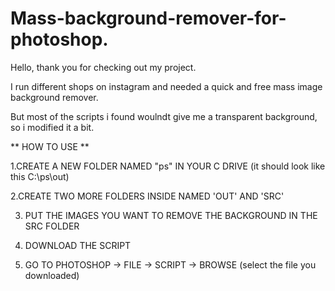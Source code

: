 # Mass-background-remover-for-photoshop.


Hello, thank you for checking out my project.

I run different shops on instagram and needed a quick and free mass image background remover.

But most of the scripts i found woulndt give me a transparent background, so i modified it a bit.

** HOW TO USE **

1.CREATE A NEW FOLDER NAMED "ps" IN YOUR C DRIVE (it should look like this C:\ps\out)

2.CREATE TWO MORE FOLDERS INSIDE NAMED 'OUT' AND 'SRC'

3. PUT THE IMAGES YOU WANT TO REMOVE THE BACKGROUND IN THE SRC FOLDER

4. DOWNLOAD THE SCRIPT

5. GO TO PHOTOSHOP -> FILE -> SCRIPT -> BROWSE (select the file you downloaded)
